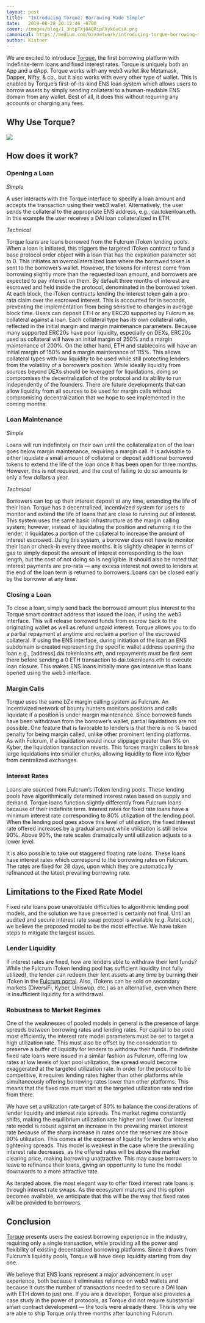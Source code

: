 ```yaml
---
layout: post
title:  "Introducing Torque: Borrowing Made Simple"
date:   2019-08-28 20:12:46 -0700
cover: /images/blog/1_3htpTXj0AQRipFXyk6vCsA.png
canonical: https://medium.com/bzxnetwork/introducing-torque-borrowing-made-simple-8eb494925d16
author: Kistner
---
```

We are excited to introduce [Torque](http://torque.loans/), the first borrowing platform with indefinite-term loans and fixed interest rates. Torque is uniquely both an App and a dApp. Torque works with any web3 wallet like Metamask, Dapper, Nifty, & co., but it also works with every other type of wallet. This is enabled by Torque’s first-of-its-kind ENS loan system which allows users to borrow assets by simply sending collateral to a human-readable ENS domain from any wallet. Best of all, it does this without requiring any accounts or charging any fees.

## Why Use Torque?

![](/images/blog/0_PTiBcf3nMBPVQala.png)

## How does it work?

### Opening a Loan

*Simple*

A user interacts with the Torque interface to specify a loan amount and accepts the transaction using their web3 wallet. Alternatively, the user sends the collateral to the appropriate ENS address, e.g., dai.tokenloan.eth. In this example the user receives a DAI loan collateralized in ETH.

*Technical*

Torque loans are loans borrowed from the Fulcrum iToken lending pools. When a loan is initiated, this triggers the targeted iToken contract to fund a base protocol order object with a loan that has the expiration parameter set to 0. This initiates an overcollateralized loan where the borrowed token is sent to the borrower’s wallet. However, the tokens for interest come from borrowing slightly more than the requested loan amount, and borrowers are expected to pay interest on them. By default three months of interest are escrowed and held inside the protocol, denominated in the borrowed token. At each block, the iToken contracts lending the interest token gain a pro-rata claim over the escrowed interest. This is accounted for in seconds, preventing the implementation from being sensitive to changes in average block time.
Users can deposit ETH or any ERC20 supported by Fulcrum as collateral against a loan. Each collateral type has its own collateral ratio, reflected in the initial margin and margin maintenance parameters. Because many supported ERC20s have poor liquidity, especially on DEXs, ERC20s used as collateral will have an initial margin of 250% and a margin maintenance of 200%. On the other hand, ETH and stablecoins will have an initial margin of 150% and a margin maintenance of 115%. This allows collateral types with low liquidity to be used while still protecting lenders from the volatility of a borrower’s position. While ideally liquidity from sources beyond DEXs should be leveraged for liquidations, doing so compromises the decentralization of the protocol and its ability to run independently of the founders. There are future developments that can allow liquidity from all sources to be used for margin calls without compromising decentralization that we hope to see implemented in the coming months.

### Loan Maintenance

*Simple*

Loans will run indefinitely on their own until the collateralization of the loan goes below margin maintenance, requiring a margin call. It is advisable to either liquidate a small amount of collateral or deposit additional borrowed tokens to extend the life of the loan once it has been open for three months. However, this is not required, and the cost of failing to do so amounts to only a few dollars a year.

*Technical*

Borrowers can top up their interest deposit at any time, extending the life of their loan. Torque has a decentralized, incentivized system for users to monitor and extend the life of loans that are close to running out of interest. This system uses the same basic infrastructure as the margin calling system; however, instead of liquidating the position and returning it to the lender, it liquidates a portion of the collateral to increase the amount of interest escrowed. Using this system, a borrower does not have to monitor their loan or check-in every three months. It is slightly cheaper in terms of gas to simply deposit the amount of interest corresponding to the loan length, but the cost of not doing so is negligible. It should also be noted that interest payments are pro-rata — any excess interest not owed to lenders at the end of the loan term is returned to borrowers. Loans can be closed early by the borrower at any time.

### Closing a Loan

To close a loan, simply send back the borrowed amount plus interest to the Torque smart contract address that issued the loan, if using the web3 interface. This will release borrowed funds from escrow back to the originating wallet as well as refund unpaid interest. Torque allows you to do a partial repayment at anytime and reclaim a portion of the escrowed collateral. If using the ENS interface, during initiation of the loan an ENS subdomain is created representing the specific wallet address opening the loan e.g., [address].dai.tokenloans.eth, and repayments must be first sent there before sending a 0 ETH transaction to dai.tokenloans.eth to execute loan closure. This makes ENS loans initially more gas intensive than loans opened using the web3 interface.

### Margin Calls

Torque uses the same bZx margin calling system as Fulcrum. An incentivized network of bounty hunters monitors positions and calls liquidate if a position is under margin maintenance. Since borrowed funds have been withdrawn from the borrower’s wallet, partial liquidations are not possible. One feature that is favorable to lenders is that there is no % based penalty for being margin called, unlike other prominent lending platforms. As with Fulcrum, if a liquidation would incur slippage greater than 3% on Kyber, the liquidation transaction reverts. This forces margin callers to break large liquidations into smaller chunks, allowing liquidity to flow into Kyber from centralized exchanges.

### Interest Rates

Loans are sourced from Fulcrum’s iToken lending pools. These lending pools have algorithmically determined interest rates based on supply and demand. Torque loans function slightly differently from Fulcrum loans because of their indefinite term. Interest rates for fixed rate loans have a minimum interest rate corresponding to 80% utilization of the lending pool. When the lending pool goes above this level of utilization, the fixed interest rate offered increases by a gradual amount while utilization is still below 90%. Above 90%, the rate scales dramatically until utilization adjusts to a lower level.

It is also possible to take out staggered floating rate loans. These loans have interest rates which correspond to the borrowing rates on Fulcrum. The rates are fixed for 28 days, upon which they are automatically refinanced at the latest prevailing borrowing rate.

## Limitations to the Fixed Rate Model

Fixed rate loans pose unavoidable difficulties to algorithmic lending pool models, and the solution we have presented is certainly not final. Until an audited and secure interest rate swap protocol is available (e.g. RateLock), we believe the proposed model to be the most effective. We have taken steps to mitigate the largest issues.

### Lender Liquidity

If interest rates are fixed, how are lenders able to withdraw their lent funds? While the Fulcrum iToken lending pool has sufficient liquidity (not fully utilized), the lender can redeem their lent assets at any time by burning their iToken in the [Fulcrum portal](https://fulcrum.trade). Also, iTokens can be sold on secondary markets (DiversiFi, Kyber, Uniswap, etc.) as an alternative, even when there is insufficient liquidity for a withdrawal.

### Robustness to Market Regimes

One of the weaknesses of pooled models in general is the presence of large spreads between borrowing rates and lending rates. For capital to be used most efficiently, the interest rate model parameters must be set to target a high utilization rate. This must also be offset by the consideration to preserve a buffer of liquidity for lenders to withdraw their funds. If indefinite fixed rate loans were issued in a similar fashion as Fulcrum, offering low rates at low levels of loan pool utilization, the spread would become exaggerated at the targeted utilization rate. In order for the protocol to be competitive, it requires lending rates higher than other platforms while simultaneously offering borrowing rates lower than other platforms. This means that the fixed rate must start at the targeted utilization rate and rise from there.

We have set a utilization rate target of 80% to balance the considerations of lender liquidity and interest rate spreads. The market regime constantly shifts, making the equilibrium utilization rate higher and lower. Our interest rate model is robust against an increase in the prevailing market interest rate because of the sharp increase in rates once the reserves are above 90% utilization. This comes at the expense of liquidity for lenders while also tightening spreads. This model is weakest in the case where the prevailing interest rate decreases, as the offered rates will be above the market clearing price, making borrowing unattractive. This may cause borrowers to leave to refinance their loans, giving an opportunity to tune the model downwards to a more attractive rate.

As iterated above, the most elegant way to offer fixed interest rate loans is through interest rate swaps. As the ecosystem matures and this option becomes available, we anticipate that this will be the way that fixed rates will be provided to borrowers.

## Conclusion

[Torque](http://torque.loans/) presents users the easiest borrowing experience in the industry, requiring only a single transaction, while providing all the power and flexibility of existing decentralized borrowing platforms. Since it draws from Fulcrum’s liquidity pools, Torque will have deep liquidity starting from day one.

We believe that ENS loans represent a major advancement in user experience, both because it eliminates reliance on web3 wallets and because it cuts the number of transactions needed to secure a DAI loan with ETH down to just one. If you are a developer, Torque also provides a case study in the power of protocols, as Torque did not require substantial smart contract development — the tools were already there. This is why we are able to ship Torque only three months after launching Fulcrum.
